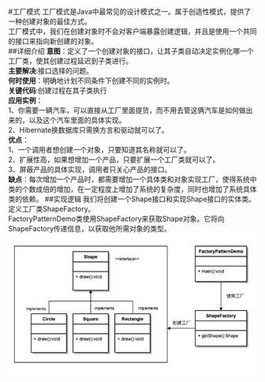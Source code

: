 #工厂模式
工厂模式是Java中最常见的设计模式之一。属于创造性模式，提供了一种创建对象的最佳方式。<br>
工厂模式中，我们在创建对象时不会对客户端暴露创建逻辑，并且是使用一个共同的接口来指向新创建的对象。<br>
##详细介绍
**意图**：定义了一个创建对象的接口，让其子类自动决定实例化哪一个工厂类，使其创建过程延迟到子类进行。<br>
**主要解决**:接口选择的问题。<br>
**何时使用**：明确地计划不同条件下创建不同的实例时。<br>
**关键代码**:创建过程在其子类执行<br>
**应用实例**：<br>
1、你需要一辆汽车，可以直接从工厂里面提货，而不用去管这俩汽车是如何做出来的，以及这个汽车里面的具体实现。<br>
2、Hibernate换数据库只需换方言和驱动就可以了。<br>
**优点**：<br>
1、一个调用者想创建一个对象，只要知道其名称就可以了。<br>
2、扩展性高，如果想增加一个产品，只要扩展一个工厂类就可以了。<br>
3、屏蔽产品的具体实现，调用者只关心产品的接口。<br>
**缺点**：每次增加一个产品时，都需要增加一个具体类和对象实现工厂，使得系统中类的个数成倍的增加，在一定程度上增加了系统的复杂度，同时也增加了系统具体类的依赖。
##实现逻辑
我们将创建一个Shape接口和实现Shape接口的实体类。定义工厂类ShapeFactory。<br>
FactoryPatternDemo类使用ShapeFactory来获取Shape对象。它将向ShapeFactory传递信息，以获取他所需对象的类型。<br>
![Alt text](./FactoryPattern.jpg)
